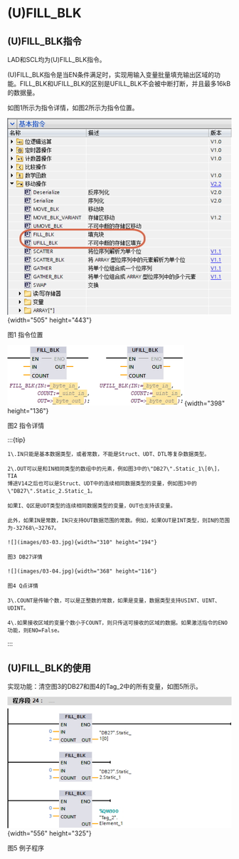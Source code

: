 # (U)FILL_BLK

## (U)FILL_BLK指令

LAD和SCL均为(U)FILL_BLK指令。

(U)FILL_BLK指令是当EN条件满足时，实现用输入变量批量填充输出区域的功能。FILL_BLK和UFILL_BLK的区别是UFILL_BLK不会被中断打断，并且最多16kB的数据量。

如图1所示为指令详情，如图2所示为指令位置。

![](images/03-01.jpg){width="505" height="443"}

图1 指令位置

![](images/03-02.jpg){width="398" height="136"}

图2 指令详情

:::{tip}

    1\.IN只能是基本数据类型，或者常数，不能是Struct、UDT、DTL等复杂数据类型。

    2\.OUT可以是和IN相同类型的数组中的元素，例如图3中的\"DB27\".Static_1\[0\]，TIA
    博途V14之后也可以是Struct、UDT中的连续相同数据类型的变量，例如图3中的\"DB27\".Static_2.Static_1。

    如果I、Q区是UDT类型的连续相同数据类型的变量，OUT也支持该变量。

    此外，如果IN是常数，IN只支持OUT数据范围的常数。例如，如果OUT是INT类型，则IN的范围为-32768\~32767。

    ![](images/03-03.jpg){width="310" height="194"}

    图3 DB27详情

    ![](images/03-04.jpg){width="368" height="116"}

    图4 Q点详情

    3\.COUNT是传输个数，可以是正整数的常数，如果是变量，数据类型支持USINT、UINT、UDINT。

    4\.如果接收区域的变量个数小于COUNT，则只传送可接收的区域的数据。如果激活指令的ENO功能，则ENO=False。
:::

## (U)FILL_BLK的使用

实现功能：清空图3的DB27和图4的Tag_2中的所有变量，如图5所示。

![](images/03-05.jpg){width="556" height="325"}

图5 例子程序
